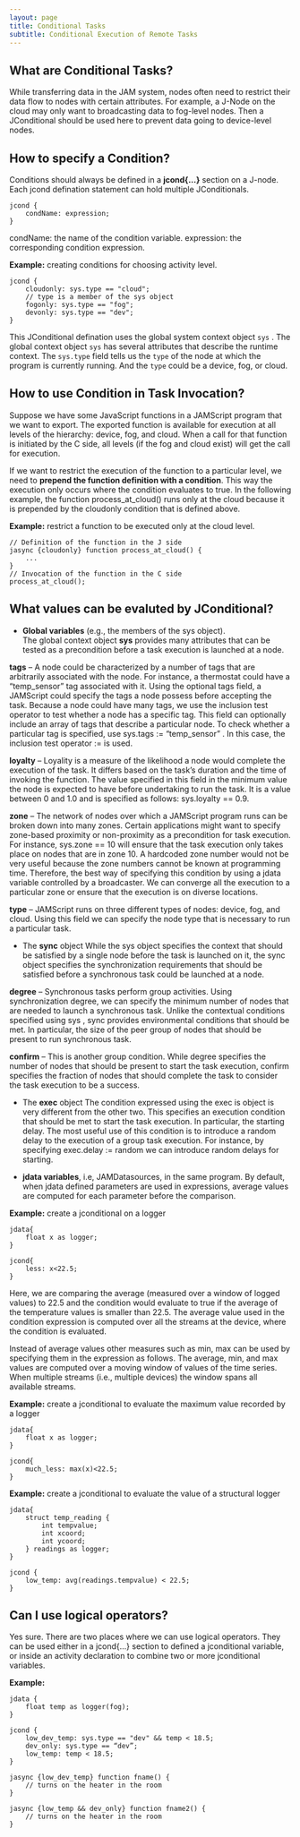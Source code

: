 ```yaml
---
layout: page
title: Conditional Tasks
subtitle: Conditional Execution of Remote Tasks
---
```


## What are Conditional Tasks?

While transferring data in the JAM system, nodes often need to restrict their data flow to nodes with certain attributes. For example, a J-Node on the cloud may only want to broadcasting data to fog-level nodes. Then a JConditional should be used here to prevent data going to device-level nodes.

## How to specify a Condition?

Conditions should always be defined in a **jcond{...}** section on a J-node. Each jcond defination statement can hold multiple JConditionals.
```shell
jcond {
    condName: expression;
}
```
condName: the name of the condition variable.
expression: the corresponding condition expression.

**Example:** creating conditions for choosing activity level.
```shell
jcond {
    cloudonly: sys.type == "cloud";
    // type is a member of the sys object
    fogonly: sys.type == "fog";
    devonly: sys.type == "dev";
}
```
This JConditional defination uses the global system context object `sys` . The global context object `sys` has several attributes that describe the runtime context. The `sys.type` field tells us the `type` of the node at which the program is currently running. And the `type` could be a device, fog, or cloud.

## How to use Condition in Task Invocation?

Suppose we have some JavaScript functions in a JAMScript program that we want to export. The exported function is available for execution at all levels of the hierarchy: device, fog, and cloud. When a call for that function is initiated by the C side, all levels (if the fog and cloud exist) will get the call for execution.

If we want to restrict the execution of the function to a particular level, we need to **prepend the function definition with a condition**. This way the execution only occurs where the condition evaluates to true. In the following example, the function process_at_cloud() runs only at the cloud because it is prepended by the cloudonly condition that is defined above.

**Example:** restrict a function to be executed only at the cloud level.
```shell
// Definition of the function in the J side
jasync {cloudonly} function process_at_cloud() {
    ...
}
// Invocation of the function in the C side
process_at_cloud();
```

## What values can be evaluted by JConditional?

* **Global variables** (e.g., the members of the sys object).  
The global context object **sys** provides many attributes that can be tested as a precondition before a task execution is launched at a node.

**tags** – A node could be characterized by a number of tags that are arbitrarily associated with the node. For instance, a thermostat could have a “temp_sensor” tag associated with it. Using the optional tags field, a JAMScript could specify the tags a node possess before accepting the task. Because a node could have many tags, we use the inclusion test operator to test whether a node has a specific tag. This field can optionally include an array of tags that describe a particular node. To check whether a particular tag is specified, use sys.tags := “temp_sensor” . In this case, the inclusion test operator := is used.

**loyalty** – Loyality is a measure of the likelihood a node would complete the execution of the task. It differs based on the task’s duration and the time of invoking the function. The value specified in this field in the minimum value the node is expected to have before undertaking to run the task. It is a value between 0 and 1.0 and is specified as follows: sys.loyalty == 0.9.

**zone** – The network of nodes over which a JAMScript program runs can be broken down into many zones. Certain applications might want to specify zone-based proximity or non-proximity as a precondition for task execution. For instance, sys.zone == 10 will ensure that the task execution only takes place on nodes that are in zone 10. A hardcoded zone number would not be very useful because the zone numbers cannot be known at programming time. Therefore, the best way of specifying this condition by using a jdata variable controlled by a broadcaster. We can converge all the execution to a particular zone or ensure that the execution is on diverse locations.

**type** – JAMScript runs on three different types of nodes: device, fog, and cloud. Using this field we can specify the node type that is necessary to run a particular task.

* The **sync** object
While the sys object specifies the context that should be satisfied by a single node before the task is launched on it, the sync object specifies the synchronization requirements that should be satisfied before a synchronous task could be launched at a node.

**degree** – Synchronous tasks perform group activities. Using synchronization degree, we can specify the minimum number of nodes that are needed to launch a synchronous task. Unlike the contextual conditions specified using sys , sync provides environmental conditions that should be met. In particular, the size of the peer group of nodes that should be present to run synchronous task.

**confirm** – This is another group condition. While degree specifies the number of nodes that should be present to start the task execution, confirm specifies the fraction of nodes that should complete the task to consider the task execution to be a success.

* The **exec** object
The condition expressed using the exec is object is very different from the other two. This specifies an execution condition that should be met to start the task execution. In particular, the starting delay. The most useful use of this condition is to introduce a random delay to the execution of a group task execution. For instance, by specifying exec.delay := random we can introduce random delays for starting.

* **jdata variables**, i.e, JAMDatasources, in the same program.
By default, when jdata defined parameters are used in expressions, average values are computed for each parameter before the comparison.

**Example:** create a jconditional on a logger
```shell
jdata{
    float x as logger;
}

jcond{
    less: x<22.5;
}
```
Here, we are comparing the average (measured over a window of logged values) to 22.5 and the condition would evaluate to true if the average of the temperature values is smaller than 22.5. The average value used in the condition expression is computed over all the streams at the device, where the condition is evaluated.

Instead of average values other measures such as min, max can be used by specifying them in the expression as follows. The average, min, and max values are computed over a moving window of values of the time series. When multiple streams (i.e., multiple devices) the window spans all available streams.

**Example:** create a jconditional to evaluate the maximum value recorded by a logger
```shell
jdata{
    float x as logger;
}

jcond{
    much_less: max(x)<22.5;
}
```

**Example:** create a jconditional to evaluate the value of a structural logger
```shell
jdata{
    struct temp_reading {
        int tempvalue;
        int xcoord;
        int ycoord;
    } readings as logger;
}

jcond {
    low_temp: avg(readings.tempvalue) < 22.5;
}
```

## Can I use logical operators?

Yes sure. There are two places where we can use logical operators. They can be used either in a jcond{...} section to defined a jconditional variable, or inside an activity declaration to combine two or more jconditional variables.

**Example:**
```shell
jdata {
    float temp as logger(fog);
}

jcond {
    low_dev_temp: sys.type == "dev" && temp < 18.5;
    dev_only: sys.type == “dev”;
    low_temp: temp < 18.5;
}

jasync {low_dev_temp} function fname() {
    // turns on the heater in the room
}

jasync {low_temp && dev_only} function fname2() {
    // turns on the heater in the room
}
```

## 
